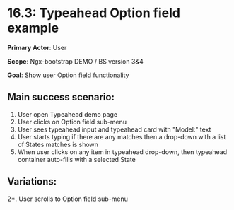 16.3: Typeahead Option field example
====================================
**Primary Actor**: User

**Scope**: Ngx-bootstrap DEMO / BS version 3&4

**Goal**: Show user Option field functionality

Main success scenario:
----------------------
1. User open Typeahead demo page
2. User clicks on Option field sub-menu
3. User sees typeahead input and typeahead card with "Model:" text
4. User starts typing if there are any matches then a drop-down with a list of States matches is shown
5. When user clicks on any item in typeahead drop-down, then typeahead container auto-fills with a selected State

Variations:
-----------
2*. User scrolls to Option field sub-menu
